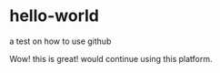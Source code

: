 # hello-world
a test on how to use github

Wow!  this is great!
  would continue using this platform.

